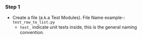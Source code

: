 ### Step 1
* Create a file (a.k.a Test Modules). File Name example-: `test_row_to_list.py`
  * `test_` indicate unit tests inside, this is the general naming convention.
